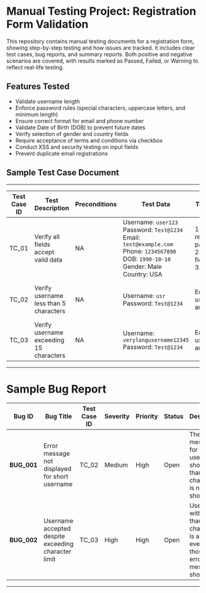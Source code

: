 # Manual Testing Project: Registration Form Validation

This repository contains manual testing documents for a registration form, showing step-by-step testing and how issues are tracked. It includes clear test cases, bug reports, and summary reports. Both positive and negative scenarios are covered, with results marked as Passed, Failed, or Warning to reflect real-life testing.

## **Features Tested**  
- Validate username length  
- Enforce password rules (special characters, uppercase letters, and minimum length)  
- Ensure correct format for email and phone number  
- Validate Date of Birth (DOB) to prevent future dates  
- Verify selection of gender and country fields  
- Require acceptance of terms and conditions via checkbox  
- Conduct XSS and security testing on input fields  
- Prevent duplicate email registrations

## **Sample Test Case Document** 
---

| **Test Case ID** | **Test Description** | **Preconditions** | **Test Data** | **Test Steps** | **Expected Result** | **Actual Result** | **Status** | **Comments/Notes/Remarks** |
|------------------|----------------------|-------------------|---------------|----------------|---------------------|-------------------|------------|----------------------------|
| TC_01 | Verify all fields accept valid data | NA | Username: `user123`<br>Password: `Test@1234`<br>Email: `test@example.com`<br>Phone: `1234567890`<br>DOB: `1990-10-10`<br>Gender: Male<br>Country: USA | 1. Open registration page<br>2. Fill all fields<br>3. Submit | Registration successful | As expected | Pass | All fields handled valid data correctly |
| TC_02 | Verify username less than 5 characters | NA | Username: `usr`<br>Password: `Test@1234` | Enter username and submit | Error: "Username must be at least 5 characters" | Error message not displayed | Failed | Error handling issue |
| TC_03 | Verify username exceeding 15 characters | NA | Username: `verylongusername12345`<br>Password: `Test@1234` | Enter username and submit |

---
# **Sample Bug Report**

| **Bug ID** | **Bug Title** | **Test Case ID** | **Severity** | **Priority** | **Status** | **Description** | **Steps to Reproduce** | **Expected Result** | **Actual Result** | **Assigned To** | **Comments** |
|------------|---------------|------------------|--------------|--------------|------------|----------------|------------------------|--------------------|------------------|----------------|-------------|
| **BUG_001** | Error message not displayed for short username | TC_02 | Medium | High | Open | The error message for usernames shorter than 5 characters is not showing. | 1. Open registration page<br>2. Enter `usr` as username<br>3. Click Submit | Error: "Username must be at least 5 characters" | No error message displayed | Dev Team | Validation issue |
| **BUG_002** | Username accepted despite exceeding character limit | TC_03 | High | High | Open | Username with more than 15 characters is accepted even though an error message is shown. | 1. Open registration page<br>2. Enter `verylongusername12345` as username<br>3. Click Submit | Error: "Username must not exceed 15 characters" and form blocked | Form accepted input | Dev Team | Backend validation missing |
---
